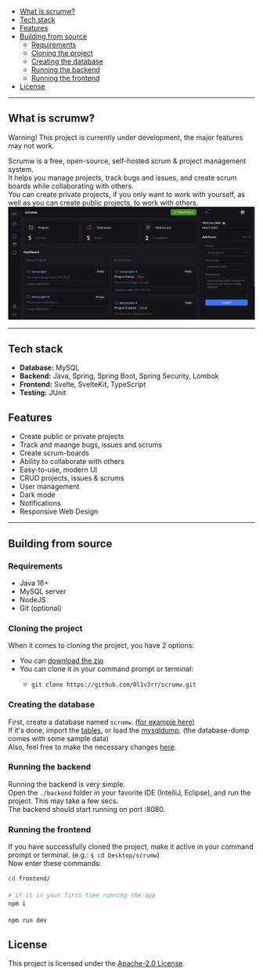 - [What is scrumw?](#what-is-scrumw)
- [Tech stack](#tech-stack)
- [Features](#features)
- [Building from source](#building-from-source)
  - [Requirements](#requirements)
  - [Cloning the project](#cloning-the-project)
  - [Creating the database](#creating-the-database)
  - [Running the backend](#running-the-backend)
  - [Running the frontend](#running-the-frontend)
- [License](#license)

<hr>

## What is scrumw?
Warning! This project is currently under development, the major features may not work.  
  
Scrumw is a free, open-source, self-hosted scrum & project management system.  
It helps you manage projects, track bugs and issues, and create scrum boards while collaborating with others.  
You can create private projects, if you only want to work with yourself, as well as you can create public projects, to work with others.
<img src="./img/screenshot1.jpg" alt="">

<hr>

## Tech stack
- **Database:** MySQL
- **Backend:** Java, Spring, Spring Boot, Spring Security, Lombok
- **Frontend:** Svelte, SvelteKit, TypeScript
- **Testing:** JUnit

## Features
- Create public or private projects
- Track and maange bugs, issues and scrums
- Create scrum-boards
- Ability to collaborate with others
- Easy-to-use, modern UI
- CRUD projects, issues & scrums
- User management
- Dark mode
- Notifications
- Responsive Web Design

<hr>

## Building from source
### Requirements
- Java 16+
- MySQL server
- NodeJS
- Git (optional)

### Cloning the project
When it comes to cloning the project, you have 2 options:
- You can [download the zip](https://github.com/0l1v3rr/scrumw/archive/refs/heads/master.zip)
- You can clone it in your command prompt or terminal:
  - ```
    git clone https://github.com/0l1v3rr/scrumw.git
    ```

### Creating the database
First, create a database named `scrumw`. [(for example here)](./db/database.sql)  
If it's done, import the [tables](./db/tables.sql), or load the [mysqldump](./db/scrumw_backup.sql). (the database-dump comes with some sample data)  
Also, feel free to make the necessary changes [here](./backend/src/main/resources/application.yml).

### Running the backend
Running the backend is very simple.  
Open the `./backend` folder in your favorite IDE (IntelliJ, Eclipse), and run the project. This may take a few secs.  
The backend should start running on port :8080.

### Running the frontend
If you have successfully cloned the project, make it active in your command prompt or terminal. (e.g.: `$ cd Desktop/scrumw`)  
Now enter these commands: 
```sh
cd frontend/

# if it is your first time running the app
npm i

npm run dev
```

## License
This project is licensed under the [Apache-2.0 License](./LICENSE).
